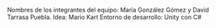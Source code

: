 Nombres de los integrantes del equipo: María González Gómez y David Tarrasa Puebla.
Idea: Mario Kart
Entorno de desarrollo: Unity con C#
